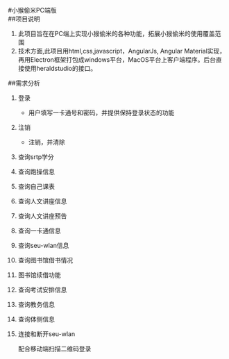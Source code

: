 #小猴偷米PC端版
<br>
##项目说明
1.	此项目旨在在PC端上实现小猴偷米的各种功能，拓展小猴偷米的使用覆盖范围
2. 技术方面,此项目用html,css,javascript，AngularJs, Angular Material实现，再用Electron框架打包成windows平台，MacOS平台上客户端程序。后台直接使用heraldstudio的接口。

##需求分析
1. 登录
	*	用户填写一卡通号和密码，并提供保持登录状态的功能
2. 注销
	*	注销，并清除
3. 查询srtp学分
4. 查询跑操信息
5. 查询自己课表
6. 查询人文讲座信息
7. 查询人文讲座预告
8. 查询一卡通信息
9. 查询seu-wlan信息
10. 查询图书馆借书情况
11. 图书馆续借功能
12. 查询考试安排信息
13. 查询教务信息
14. 查询体侧信息
15. 连接和断开seu-wlan

	配合移动端扫描二维码登录